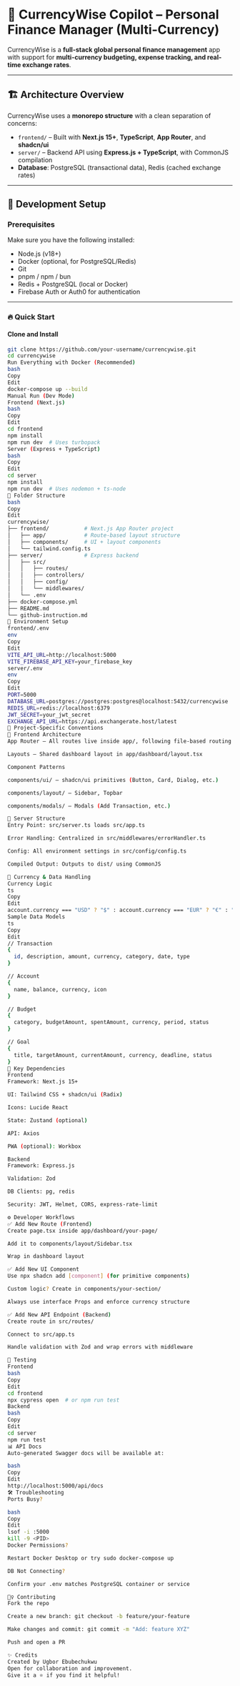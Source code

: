 # 💸 CurrencyWise Copilot – Personal Finance Manager (Multi-Currency)

CurrencyWise is a **full-stack global personal finance management** app with support for **multi-currency budgeting, expense tracking, and real-time exchange rates**.

---

## 🏗️ Architecture Overview

CurrencyWise uses a **monorepo structure** with a clean separation of concerns:

- `frontend/` – Built with **Next.js 15+**, **TypeScript**, **App Router**, and **shadcn/ui**
- `server/` – Backend API using **Express.js + TypeScript**, with CommonJS compilation
- **Database**: PostgreSQL (transactional data), Redis (cached exchange rates)

---

## 🔧 Development Setup

### Prerequisites

Make sure you have the following installed:

- Node.js (v18+)
- Docker (optional, for PostgreSQL/Redis)
- Git
- pnpm / npm / bun
- Redis + PostgreSQL (local or Docker)
- Firebase Auth or Auth0 for authentication

---

### 🔥 Quick Start

#### Clone and Install

```bash
git clone https://github.com/your-username/currencywise.git
cd currencywise
Run Everything with Docker (Recommended)
bash
Copy
Edit
docker-compose up --build
Manual Run (Dev Mode)
Frontend (Next.js)
bash
Copy
Edit
cd frontend
npm install
npm run dev  # Uses turbopack
Server (Express + TypeScript)
bash
Copy
Edit
cd server
npm install
npm run dev  # Uses nodemon + ts-node
📂 Folder Structure
bash
Copy
Edit
currencywise/
├── frontend/           # Next.js App Router project
│   ├── app/            # Route-based layout structure
│   ├── components/     # UI + layout components
│   └── tailwind.config.ts
├── server/             # Express backend
│   ├── src/
│   │   ├── routes/
│   │   ├── controllers/
│   │   ├── config/
│   │   └── middlewares/
│   └── .env
├── docker-compose.yml
├── README.md
└── github-instruction.md
🔐 Environment Setup
frontend/.env
env
Copy
Edit
VITE_API_URL=http://localhost:5000
VITE_FIREBASE_API_KEY=your_firebase_key
server/.env
env
Copy
Edit
PORT=5000
DATABASE_URL=postgres://postgres:postgres@localhost:5432/currencywise
REDIS_URL=redis://localhost:6379
JWT_SECRET=your_jwt_secret
EXCHANGE_API_URL=https://api.exchangerate.host/latest
🎯 Project-Specific Conventions
🔹 Frontend Architecture
App Router – All routes live inside app/, following file-based routing

Layouts – Shared dashboard layout in app/dashboard/layout.tsx

Component Patterns

components/ui/ – shadcn/ui primitives (Button, Card, Dialog, etc.)

components/layout/ – Sidebar, Topbar

components/modals/ – Modals (Add Transaction, etc.)

🔹 Server Structure
Entry Point: src/server.ts loads src/app.ts

Error Handling: Centralized in src/middlewares/errorHandler.ts

Config: All environment settings in src/config/config.ts

Compiled Output: Outputs to dist/ using CommonJS

💱 Currency & Data Handling
Currency Logic
ts
Copy
Edit
account.currency === "USD" ? "$" : account.currency === "EUR" ? "€" : "£";
Sample Data Models
ts
Copy
Edit
// Transaction
{
  id, description, amount, currency, category, date, type
}

// Account
{
  name, balance, currency, icon
}

// Budget
{
  category, budgetAmount, spentAmount, currency, period, status
}

// Goal
{
  title, targetAmount, currentAmount, currency, deadline, status
}
🔌 Key Dependencies
Frontend
Framework: Next.js 15+

UI: Tailwind CSS + shadcn/ui (Radix)

Icons: Lucide React

State: Zustand (optional)

API: Axios

PWA (optional): Workbox

Backend
Framework: Express.js

Validation: Zod

DB Clients: pg, redis

Security: JWT, Helmet, CORS, express-rate-limit

⚙️ Developer Workflows
✅ Add New Route (Frontend)
Create page.tsx inside app/dashboard/your-page/

Add it to components/layout/Sidebar.tsx

Wrap in dashboard layout

✅ Add New UI Component
Use npx shadcn add [component] (for primitive components)

Custom logic? Create in components/your-section/

Always use interface Props and enforce currency structure

✅ Add New API Endpoint (Backend)
Create route in src/routes/

Connect to src/app.ts

Handle validation with Zod and wrap errors with middleware

🧪 Testing
Frontend
bash
Copy
Edit
cd frontend
npx cypress open  # or npm run test
Backend
bash
Copy
Edit
cd server
npm run test
📊 API Docs
Auto-generated Swagger docs will be available at:

bash
Copy
Edit
http://localhost:5000/api/docs
🛠️ Troubleshooting
Ports Busy?

bash
Copy
Edit
lsof -i :5000
kill -9 <PID>
Docker Permissions?

Restart Docker Desktop or try sudo docker-compose up

DB Not Connecting?

Confirm your .env matches PostgreSQL container or service

🙋‍♀️ Contributing
Fork the repo

Create a new branch: git checkout -b feature/your-feature

Make changes and commit: git commit -m "Add: feature XYZ"

Push and open a PR

✨ Credits
Created by Ugbor Ebubechukwu
Open for collaboration and improvement.
Give it a ⭐ if you find it helpful!
```
